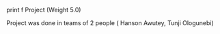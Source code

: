 print f Project (Weight 5.0)

Project was done in teams of 2 people ( Hanson Awutey, Tunji Ologunebi)
